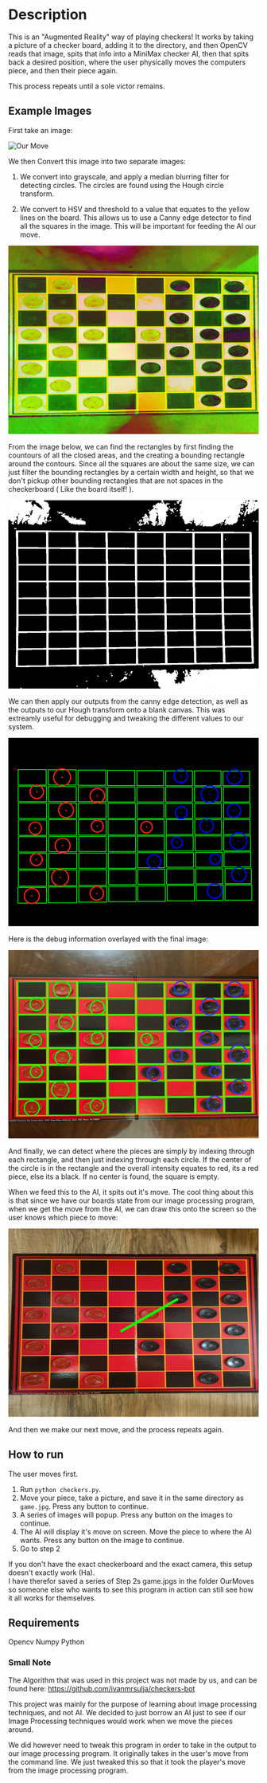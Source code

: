 # Description
This is an "Augmented Reality" way of playing checkers! It works by taking a picture of a checker board, adding it to the directory, and then
OpenCV reads that image, spits that info into a MiniMax checker AI, then that spits back a desired position, where the user physically moves
the computers piece, and then their piece again.

This process repeats until a sole victor remains.

## Example Images

First take an image:

![Our Move](./OurMoves/game1.jpg "Our Move" )

We then Convert this image into two separate images:

1. We convert into grayscale, and apply a median
blurring filter for detecting circles. The circles
are found using the Hough circle transform.

2. We convert to HSV and threshold to a value that
equates to the yellow lines on the board. This allows
us to use a Canny edge detector to find all the squares
in the image. This will be important for feeding the AI
our move.

![HSV](./ImageStepOutputs/hsv1.png "HSV")

From the image below, we can find the rectangles by first finding
the countours of all the closed areas, and the creating a bounding
rectangle around the contours. Since all the squares are about the
same size, we can just filter the bounding rectangles by a certain
width and height, so that we don't pickup other bounding rectangles
that are not spaces in the checkerboard ( Like the board itself! ).

![Threshold](./ImageStepOutputs/hsvThresh1.png "HSV Threshold")

We can then apply our outputs from the canny edge detection,
as well as the outputs to our Hough transform onto a blank canvas.
This was extreamly useful for debugging and tweaking the different
values to our system.

![Debug](./ImageStepOutputs/debug1.png "Debug")

Here is the debug information overlayed with the final image:

![Output](./ImageStepOutputs/final1.png "Output")

And finally, we can detect where the pieces are simply by indexing through
each rectangle, and then just indexing through each circle. If the center of the
circle is in the rectangle and the overall intensity equates to red, its a red piece,
else its a black. If no center is found, the square is empty.

When we feed this to the AI, it spits out it's move. The cool thing about this is that since
we have our boards state from our image processing program, when we get the move from the AI,
we can draw this onto the screen so the user knows which piece to move:

![AI Move](./AIMoves/ai_move2.png "AI Move")

And then we make our next move, and the process repeats again.

## How to run
The user moves first.

1. Run ` python checkers.py `.
2. Move your piece, take a picture, and save it in the same directory as ` game.jpg `. Press any button to continue.
3. A series of images will popup. Press any button on the images to continue.
4. The AI will display it's move on screen. Move the piece to where the AI wants. Press any button on the image to continue.
5. Go to step 2

If you don't have the exact checkerboard and the exact camera, this setup doesn't exactly work (Ha). <br/>
I have therefor saved a series of Step 2s game.jpgs in the folder OurMoves so someone else who wants to see this program
in action can still see how it all works for themselves.

## Requirements
Opencv
Numpy
Python

### Small Note
The Algorithm that was used in this project was not made by us, and can be found here: 
https://github.com/ivanmrsulja/checkers-bot

This project was mainly for the purpose of learning about image processing techniques, and not AI.
We decided to just borrow an AI just to see if our Image Processing techniques would work when we move 
the pieces around.

We did however need to tweak this program in order to take in the output to our image processing
program. It originally takes in the user's move from the command line. We just tweaked this so that
it took the player's move from the image processing program.


